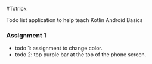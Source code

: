 #Totrick


Todo list application to help teach Kotlin Android Basics


### Assignment 1
* todo 1: assignment to change color.
* todo 2: top purple bar at the top of the phone screen.
